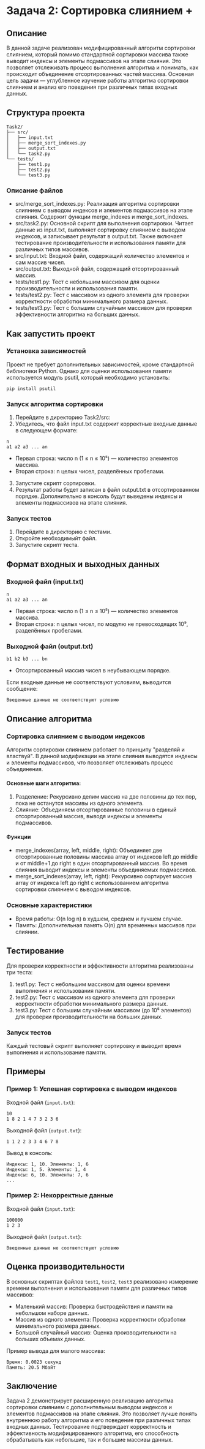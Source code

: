 # Задача 2: Сортировка слиянием +

## Описание

В данной задаче реализован модифицированный алгоритм сортировки слиянием, который помимо стандартной сортировки массива также выводит индексы и элементы подмассивов на этапе слияния. Это позволяет отслеживать процесс выполнения алгоритма и понимать, как происходит объединение отсортированных частей массива. Основная цель задачи — углубленное изучение работы алгоритма сортировки слиянием и анализ его поведения при различных типах входных данных.

## Структура проекта

```
Task2/
├── src/
│   ├── input.txt
│   ├── merge_sort_indexes.py
│   ├── output.txt
│   └── task2.py
└── tests/
    ├── test1.py
    ├── test2.py
    └── test3.py
```

### Описание файлов

- src/merge_sort_indexes.py: Реализация алгоритма сортировки слиянием с выводом индексов и элементов подмассивов на этапе слияния. Содержит функции merge_indexes и merge_sort_indexes.
- src/task2.py: Основной скрипт для выполнения сортировки. Читает данные из input.txt, выполняет сортировку слиянием с выводом индексов, и записывает результат в output.txt. Также включает тестирование производительности и использования памяти для различных типов массивов.
- src/input.txt: Входной файл, содержащий количество элементов и сам массив чисел.
- src/output.txt: Выходной файл, содержащий отсортированный массив.
- tests/test1.py: Тест с небольшим массивом для оценки производительности и использования памяти.
- tests/test2.py: Тест с массивом из одного элемента для проверки корректности обработки минимального размера данных.
- tests/test3.py: Тест с большим случайным массивом для проверки эффективности алгоритма на больших данных.

## Как запустить проект

### Установка зависимостей

Проект не требует дополнительных зависимостей, кроме стандартной библиотеки Python. Однако для оценки использования памяти используется модуль psutil, который необходимо установить:
```
pip install psutil
```
### Запуск алгоритма сортировки

1. Перейдите в директорию Task2/src:
2. Убедитесь, что файл input.txt содержит корректные входные данные в следующем формате:
```
n
a1 a2 a3 ... an
```  

- Первая строка: число n (1 ≤ n ≤ 10⁵) — количество элементов массива.
- Вторая строка: n целых чисел, разделённых пробелами.

3. Запустите скрипт сортировки.
4. Результат работы будет записан в файл output.txt в отсортированном порядке. Дополнительно в консоль будут выведены индексы и элементы подмассивов на этапе слияния.

### Запуск тестов

1. Перейдите в директорию с тестами.
2. Откройте необходимыйт файл. 
3. Запустите скрипт теста.

## Формат входных и выходных данных

### Входной файл (input.txt)
```
n
a1 a2 a3 ... an
```
- Первая строка: число n (1 ≤ n ≤ 10⁵) — количество элементов массива.
- Вторая строка: n целых чисел, по модулю не превосходящих 10⁹, разделённых пробелами.

### Выходной файл (output.txt)
```
b1 b2 b3 ... bn
```
- Отсортированный массив чисел в неубывающем порядке.

Если входные данные не соответствуют условиям, выводится сообщение:
```
Введенные данные не соответствуют условию
```
## Описание алгоритма

### Сортировка слиянием с выводом индексов

Алгоритм сортировки слиянием работает по принципу "разделяй и властвуй". В данной модификации на этапе слияния выводятся индексы и элементы подмассивов, что позволяет отслеживать процесс объединения.

#### Основные шаги алгоритма:

1. Разделение: Рекурсивно делим массив на две половины до тех пор, пока не останутся массивы из одного элемента.
2. Слияние: Объединяем отсортированные половины в единый отсортированный массив, выводя индексы и элементы подмассивов.

#### Функции
- merge_indexes(array, left, middle, right): Объединяет две отсортированные половины массива array от индексов left до middle и от middle+1 до right в один отсортированный массив. Во время слияния выводит индексы и элементы объединяемых подмассивов.
- merge_sort_indexes(array, left, right): Рекурсивно сортирует массив array от индекса left до right с использованием алгоритма сортировки слиянием с выводом индексов.

### Основные характеристики

- Время работы: O(n log n) в худшем, среднем и лучшем случае.
- Память: Дополнительная память O(n) для временных массивов при слиянии.

## Тестирование

Для проверки корректности и эффективности алгоритма реализованы три теста:

1. test1.py: Тест с небольшим массивом для оценки времени выполнения и использования памяти.
2. test2.py: Тест с массивом из одного элемента для проверки корректности обработки минимального размера данных.
3. test3.py: Тест с большим случайным массивом (до 10⁵ элементов) для проверки производительности на больших данных.

### Запуск тестов

Каждый тестовый скрипт выполняет сортировку и выводит время выполнения и использование памяти.

## Примеры

### Пример 1: Успешная сортировка с выводом индексов

Входной файл (`input.txt`):
```
10
1 8 2 1 4 7 3 2 3 6
```

Выходной файл (`output.txt`):
```
1 1 2 2 3 3 4 6 7 8
```
Вывод в консоль:

```
Индексы: 1, 10. Элементы: 1, 6
Индексы: 1, 5. Элементы: 1, 4
Индексы: 6, 10. Элементы: 7, 6
...
```
### Пример 2: Некорректные данные

Входной файл (`input.txt`):

```
100000
1 2 3
```
Выходной файл (`output.txt`):

```
Введенные данные не соответствуют условию
```
## Оценка производительности

В основных скриптах файлов `test1`, `test2`, `test3` реализовано измерение времени выполнения и использования памяти для различных типов массивов:

- Маленький массив: Проверка быстродействия и памяти на небольшом наборе данных.
- Массив из одного элемента: Проверка корректности обработки минимального размера данных.
- Большой случайный массив: Оценка производительности на больших объемах данных.

Пример вывода для малого массива:
```
Время: 0.0023 секунд
Память: 20.5 Мбайт
```
## Заключение

Задача 2 демонстрирует расширенную реализацию алгоритма сортировки слиянием с дополнительным выводом индексов и элементов подмассивов на этапе слияния. Это позволяет лучше понять внутреннюю работу алгоритма и его поведение при различных типах входных данных. Тестирование подтверждает корректность и эффективность модифицированного алгоритма, его способность обрабатывать как небольшие, так и большие массивы данных.
